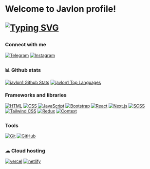 
<h1>
    Welcome to Javlon profile!

 [![Typing SVG](https://readme-typing-svg.demolab.com?font=Fira+Code&pause=1000&width=435&lines=I+am+Front-End+developer)](https://git.io/typing-svg)
</h1>



### Connect with me

[![Telegram](https://img.shields.io/badge/Telegram-%232CA5E0.svg?style=for-the-badge&logo=telegram&logoColor=white)](https://t.me/Muhammadjonov_javlon)
[![Instagram](https://img.shields.io/badge/Instagram-%23E4405F.svg?style=for-the-badge&logo=instagram&logoColor=white)](https://www.instagram.com/javlon1243/)

##


### 📊 Github stats

<p>
    <a align="center" href="https://github-readme-stats.vercel.app/api?username=javlon1&show_icons=true&count_private=true&theme=react&hide_border=true&bg_color=1F222E&title_color=F85D7F&icon_color=F8D866"><img alt="javlon1 Github Stats"
                    src="https://github-readme-stats.vercel.app/api?username=javlon1&show_icons=true&count_private=true&theme=react&hide_border=true&bg_color=1F222E&title_color=F85D7F&icon_color=F8D866" /></a>
  <a align="center" href="https://denvercoder1-github-readme-stats.vercel.app/api/top-langs/?username=javlon1&langs_count=8&layout=compact&theme=react&hide_border=true&bg_color=1F222E&title_color=F85D7F&icon_color=F8D866">
    <img alt="javlon1 Top Languages" src="https://denvercoder1-github-readme-stats.vercel.app/api/top-langs/?username=javlon1&langs_count=8&layout=compact&theme=react&hide_border=true&bg_color=1F222E&title_color=F85D7F&icon_color=F8D866" /></a>
</p>


### Frameworks and libraries

[![HTML](https://img.shields.io/badge/HTML-%2343853D.svg?style=for-the-badge&logo=html5&logoColor=white)](https://www.w3.org/html/)
[![CSS](https://img.shields.io/badge/CSS-%231572B6.svg?style=for-the-badge&logo=css3&logoColor=white)](https://www.w3.org/Style/CSS/Overview.en.html)
[![JavaScript](https://img.shields.io/badge/JavaScript-%23323330.svg?style=for-the-badge&logo=javascript&logoColor=%23F7DF1E)](https://developer.mozilla.org/en-US/docs/Web/JavaScript)
[![Bootstrap](https://img.shields.io/badge/Bootstrap-%23563D7C.svg?style=for-the-badge&logo=bootstrap&logoColor=white)](https://getbootstrap.com/)
[![React](https://img.shields.io/badge/React-%23013243.svg?style=for-the-badge&logo=react&logoColor=white)](https://reactjs.org/)
[![Next.js](https://img.shields.io/badge/Next.js-%23000000.svg?style=for-the-badge&logo=next.js&logoColor=white)](https://nextjs.org/)
[![SCSS](https://img.shields.io/badge/SCSS-%23CC6699.svg?style=for-the-badge&logo=sass&logoColor=white)](https://sass-lang.com/)
[![Tailwind CSS](https://img.shields.io/badge/Tailwind%20CSS-%2338B2AC.svg?style=for-the-badge&logo=tailwind-css&logoColor=white)](https://tailwindcss.com/)
[![Redux](https://img.shields.io/badge/Redux-%23764ABC.svg?style=for-the-badge&logo=redux&logoColor=white)](https://redux.js.org/)
[![Context](https://img.shields.io/badge/Context-%23232323.svg?style=for-the-badge&logo=react&logoColor=white)](https://reactjs.org/docs/context.html)

##


### Tools
[![Git](https://img.shields.io/badge/Git-%23F05032.svg?style=for-the-badge&logo=git&logoColor=white)](https://git-scm.com/)
[![GitHub](https://img.shields.io/badge/GitHub-%23121011.svg?style=for-the-badge&logo=github&logoColor=white)](https://github.com/)
##


### ☁ Cloud hosting
<p>
    <a href="#">
        <img alt="vercel"
             src="https://img.shields.io/badge/vercel-fff.svg?style=for-the-badge&logo=vercel&logoColor=000"/></a>
    <a href="#">
        <img alt="netlify"
             src="https://img.shields.io/badge/netlify-46a2eb.svg?style=for-the-badge&logo=netlify&logoColor=white"/></a>
</p>